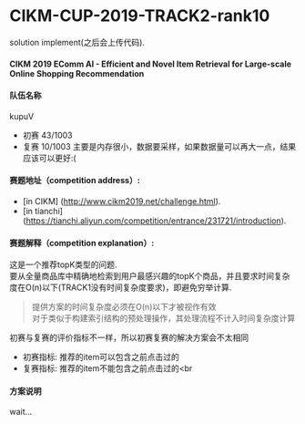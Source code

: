 # CIKM-CUP-2019-TRACK2-rank10
solution implement(之后会上传代码).<br>

#### CIKM 2019 EComm AI - Efficient and Novel Item Retrieval for Large-scale Online Shopping Recommendation

#### 队伍名称
kupuV<br>
- 初赛 43/1003
- 复赛 10/1003
主要是内存很小，数据要采样，如果数据量可以再大一点，结果应该可以更好:(<br>

#### 赛题地址（competition address）:
* [in CIKM] (http://www.cikm2019.net/challenge.html).<br>
* [in tianchi] (https://tianchi.aliyun.com/competition/entrance/231721/introduction).<br>

#### 赛题解释（competition explanation）:
这是一个推荐topK类型的问题.<br>
要从全量商品库中精确地检索到用户最感兴趣的topK个商品，并且要求时间复杂度在O(n)以下(TRACK1没有时间复杂度要求)，即避免穷举计算.<br>
> 提供方案的时间复杂度必须在O(n)以下才被视作有效<br>
> 对于类似于构建索引结构的预处理操作，其处理流程不计入时间复杂度计算<br>

初赛与复赛的评价指标不一样，所以初赛复赛的解决方案会不太相同<br>
* 初赛指标: 推荐的item可以包含之前点击过的<br>
* 复赛指标: 推荐的item不能包含之前点击过的<br

#### 方案说明

wait...